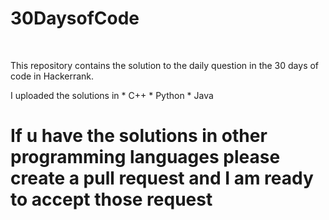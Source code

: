 # 30DaysofCode
<br>
<p>This repository contains the solution to the daily question in the 30 days of code in Hackerrank.</p>
I uploaded the solutions in
* C++
* Python
* Java
 
# If u have the solutions in other programming languages please create a pull request and I am ready to accept those request
